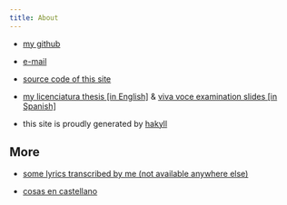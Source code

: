 ```yaml
---
title: About
---
```


* [my github](https://github.com/gciruelos/)

* [e-mail](https://www.google.com/recaptcha/mailhide/d?k=01VSC76H1Q2FOxX3SjmjA4YQ==&c=TBRNdN5psejX_VxaV_iQveYnqDEWKK2i1bX4cqejVPI=)

* [source code of this site](https://github.com/gciruelos/gciruelos.com)

* [my licenciatura thesis \[in English\]](/static/thesis-gciruelos.pdf) &
  [viva voce examination slides \[in Spanish\]](/static/defensa-gciruelos.pdf)

* this site is proudly generated by [hakyll](http://jaspervdj.be/hakyll)

More
----

* [some lyrics transcribed by me (not available anywhere else)](https://lyrics.gciruelos.com)

* [cosas en castellano](/argentina/index.html)


